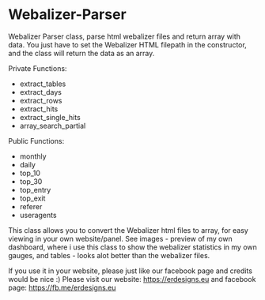 # Webalizer-Parser
Webalizer Parser class, parse html webalizer files and return array with data. You just have to set the Webalizer HTML filepath in the constructor, and the class will return the data as an array.

Private Functions:
- extract_tables
- extract_days
- extract_rows
- extract_hits
- extract_single_hits
- array_search_partial


Public Functions:
- monthly
- daily
- top_10
- top_30
- top_entry
- top_exit
- referer
- useragents


This class allows you to convert the Webalizer html files to array, for easy viewing in your own website/panel. See images - preview of my own dashboard, where i use this class to show the webalizer statistics in my own gauges, and tables - looks alot better than the webalizer files.

If you use it in your website, please just like our facebook page and credits would be nice :) Please visit our website: https://erdesigns.eu and facebook page: https://fb.me/erdesigns.eu
